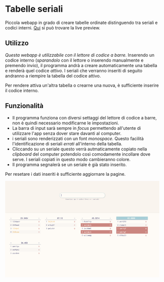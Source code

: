 # Tabelle seriali
Piccola webapp in grado di creare tabelle ordinate distinguendo tra seriali e codici interni.
[Qui](https://tussis88.github.io/serialtabs/) si può trovare la live preview.

## Utilizzo
_Questa webapp è utilizzabile con il lettore di codice a barre._
Inserendo un codice interno (_sparandolo_ con il lettore o inserendo manualmente e premendo invio), il programma andrà a creare automaticamente una tabella e renderà quel codice _attivo_. I seriali che verranno inseriti di seguito andranno a riempire la tabella del codice attivo.

Per rendere attiva un'altra tabella o crearne una nuova, è sufficiente inserire il codice interno.

## Funzionalità
- Il programma funziona con diversi settaggi del lettore di codice a barre, non è quindi necessario modificarne le impostazioni.
- La barra di input sarà sempre in _focus_ permettendo all'utente di utilizzare l'app senza dover stare davanti al computer.
- i seriali sono renderizzati con un font _monospace_. Questo facilità l'identificazione di seriali _errati_ all'interno della tabella. 
- Cliccando su un seriale questo verrà autmaticamente copiato nella _clipboard_ del computer potendolo così comodamente incollare dove serve. I seriali copiati in questo modo cambieranno colore.
- Il programma segnalerà se un seriale è già stato inserito.

Per resetare i dati inseriti è sufficiente aggiornare la pagine.


![Screenshot dell'app](screens/Screen.png "Alcune tabelle create con l'app")

